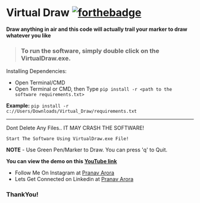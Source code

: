 # Virtual Draw  [![forthebadge](https://forthebadge.com/images/badges/made-with-python.svg)](https://forthebadge.com)

**Draw anything in air and this code will actually trail your marker to draw whatever you like**

> ### To run the software, simply double click on the **VirtualDraw.exe**.


Installing Dependencies:
<br>
* Open Terminal/CMD
* Open Terminal or CMD, then Type ```pip install -r <path to the software requirements.txt>```

**Example:** ```pip install -r c://Users/Downloads/Virtual_Draw/requirements.txt```

---

Dont Delete Any Files.. IT MAY CRASH THE SOFTWARE!

```Start The Software Using VirtualDraw.exe File!```

**NOTE** - Use Green Pen/Marker to Draw. You can press 'q' to Quit.

**You can view the demo on this [YouTube link](https://youtu.be/GbilvsamcRQ)**

* Follow Me On Instagram at [Pranav Arora](https://www.instagram.com/arorapranav187)
* Lets Get Connected on Linkedin at [Pranav Arora](https://www.linkedin.com/in/pranav-arora-354b71bb/)


### ThankYou!
